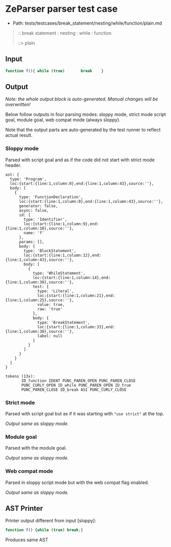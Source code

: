 # ZeParser parser test case

- Path: tests/testcases/break_statement/nesting/while/function/plain.md

> :: break statement : nesting : while : function
>
> ::> plain

## Input

`````js
function f(){ while (true)       break    }
`````

## Output

_Note: the whole output block is auto-generated. Manual changes will be overwritten!_

Below follow outputs in four parsing modes: sloppy mode, strict mode script goal, module goal, web compat mode (always sloppy).

Note that the output parts are auto-generated by the test runner to reflect actual result.

### Sloppy mode

Parsed with script goal and as if the code did not start with strict mode header.

`````
ast: {
  type: 'Program',
  loc:{start:{line:1,column:0},end:{line:1,column:43},source:''},
  body: [
    {
      type: 'FunctionDeclaration',
      loc:{start:{line:1,column:0},end:{line:1,column:43},source:''},
      generator: false,
      async: false,
      id: {
        type: 'Identifier',
        loc:{start:{line:1,column:9},end:{line:1,column:10},source:''},
        name: 'f'
      },
      params: [],
      body: {
        type: 'BlockStatement',
        loc:{start:{line:1,column:12},end:{line:1,column:43},source:''},
        body: [
          {
            type: 'WhileStatement',
            loc:{start:{line:1,column:14},end:{line:1,column:38},source:''},
            test: {
              type: 'Literal',
              loc:{start:{line:1,column:21},end:{line:1,column:25},source:''},
              value: true,
              raw: 'true'
            },
            body: {
              type: 'BreakStatement',
              loc:{start:{line:1,column:33},end:{line:1,column:38},source:''},
              label: null
            }
          }
        ]
      }
    }
  ]
}

tokens (13x):
       ID_function IDENT PUNC_PAREN_OPEN PUNC_PAREN_CLOSE
       PUNC_CURLY_OPEN ID_while PUNC_PAREN_OPEN ID_true
       PUNC_PAREN_CLOSE ID_break ASI PUNC_CURLY_CLOSE
`````

### Strict mode

Parsed with script goal but as if it was starting with `"use strict"` at the top.

_Output same as sloppy mode._

### Module goal

Parsed with the module goal.

_Output same as sloppy mode._

### Web compat mode

Parsed in sloppy script mode but with the web compat flag enabled.

_Output same as sloppy mode._

## AST Printer

Printer output different from input [sloppy]:

````js
function f() {while (true) break;}
````

Produces same AST
